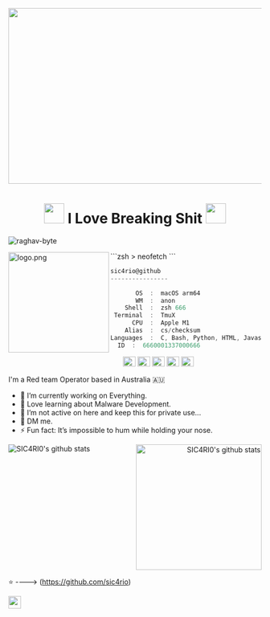 
<p align="Center" ><img src="https://media.tenor.com/FcA59Dz2qf0AAAAC/watch-dogs2-dedsec.gif" height="350px" width ="750px"></p>

<h1 align="Center"><img src="https://c.tenor.com/TTAYwCe6NvUAAAAi/insanity-security-hackers-spinning.gif" Hi There width="40px"> I Love Breaking Shit <img src="https://c.tenor.com/TTAYwCe6NvUAAAAi/insanity-security-hackers-spinning.gif" width="40px" /> </h1>
<p align="left"> <img src="https://komarev.com/ghpvc/?username=raghav-byte" alt="raghav-byte" /> </p>
```zsh
> neofetch
```

<img align="left" src="https://raw.githubusercontent.com/ecriminal/ecriminal/main/assets/cannabis.png" alt="logo.png" width="200" /> 

```csharp
sic4rio@github
----------------

       OS  :  macOS arm64
       WM  :  anon
    Shell  :  zsh 666
 Terminal  :  TmuX
      CPU  :  Apple M1
    Alias  :  cs/checksum
Languages  :  C, Bash, Python, HTML, Javascript
  ID  :  6660001337000666
```

<p align="left">
  &nbsp; &nbsp; &nbsp; &nbsp; &nbsp;&nbsp; &nbsp; &nbsp; &nbsp; &nbsp;&nbsp; &nbsp; &nbsp; &nbsp; &nbsp; &nbsp; &nbsp; &nbsp; &nbsp; &nbsp; &nbsp;&nbsp; &nbsp; &nbsp; &nbsp; &nbsp;&nbsp; &nbsp; &nbsp; &nbsp; &nbsp;
  <img alt="#474342" src="https://via.placeholder.com/15/ADBAC7/000000?text=+" width="25" height="20" />
  <img alt="#fbedf6" src="https://via.placeholder.com/15/6CB6FF/000000?text=+" width="25" height="20" />
  <img alt="#c9594d" src="https://via.placeholder.com/15/F47067/000000?text=+" width="25" height="20" />
  <img alt="#f8b9b2" src="https://via.placeholder.com/15/DCBDFB/000000?text=+" width="25" height="20" />
  <img alt="#f8b9b2" src="https://via.placeholder.com/15/57ab5a/000000?text=+" width="25" height="20" />
</p>

I'm a Red team Operator based in Australia 🇦🇺

- 🔭 I’m currently working on Everything.
- 🌱 Love learning about Malware Development.
- 🤔 I’m not active on here and keep this for private use...
- 💬 DM me. 
- ⚡ Fun fact: It’s impossible to hum while holding your nose.



<p align="right" >
<img alt="SIC4RI0's github stats" src="https://github-readme-stats.vercel.app/api?username=sic4rio&show_icons=true&theme=merko"    
<p align="left"><img alt="SIC4RI0's github stats" src="https://media3.giphy.com/media/88vMJxUXNizmviXHiG/giphy.gif?cid=ecf05e47w2xmn6nou8d4z97kdax11vdjp74p6tzwgf899ijv&rid=giphy.gif&ct=s"   height="250px" width="250px">
</p>

⭐️ ----> (https://github.com/sic4rio)
                       
 <a href="https://instagram.com/sic4ri0" target="_blank"><img align="center" src="https://cdn.jsdelivr.net/npm/simple-icons@3.0.1/icons/instagram.svg" alt="" height="25" width="25" /></a>&nbsp;&nbsp;



  
  
  
  
  
  
  
